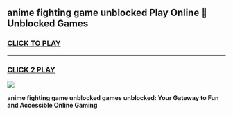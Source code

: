 
## anime fighting game unblocked Play Online 👋 Unblocked Games
<h3>
<a href="https://premium.freeplayer.one?title=anime_fighting_game_unblocked&ref=19F">CLICK TO PLAY</a></h3>
<hr>

<h3>
<a href="https://premium.freeplayer.one?title=anime_fighting_game_unblocked&ref=19F">CLICK 2 PLAY</a>
  
</h3>

<a href="https://premium.freeplayer.one?title=anime_fighting_game_unblocked&ref=19F"><img src="https://clearcache.store/games.png"></a>


**anime fighting game unblocked games unblocked: Your Gateway to Fun and Accessible Online Gaming**
